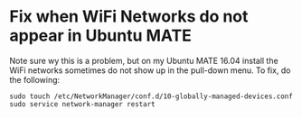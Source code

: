 # Fix when WiFi Networks do not appear in Ubuntu MATE

Note sure wy this is a problem, but on my Ubuntu MATE 16.04 install the WiFi networks sometimes do not show up in the pull-down menu. To fix, do the following:

```
sudo touch /etc/NetworkManager/conf.d/10-globally-managed-devices.conf
sudo service network-manager restart
```

